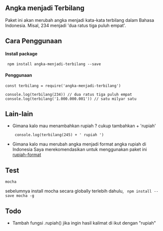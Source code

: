 ## Angka menjadi Terbilang

Paket ini akan merubah angka menjadi kata-kata terbilang dalam Bahasa Indonesia. Misal, 234 menjadi 'dua ratus tiga puluh empat'.

## Cara Penggunaan

#### Install package

``` npm install angka-menjadi-terbilang --save```

#### Penggunaan

```
const terbilang = require('angka-menjadi-terbilang')

console.log(terbilang(234)) // dua ratus tiga puluh empat
console.log(terbilang('1.000.000.001')) // satu milyar satu
```

## Lain-lain

- Gimana kalo mau menambahkan rupiah ?
  cukup tambahkan + 'rupiah'

  ``` console.log(terbilang(245) + ' rupiah ')```

- Gimana kalo mau merubah angka menjadi format angka rupiah di Indonesia
  Saya merekomendasikan untuk menggunakan paket ini [rupiah-format](https://www.npmjs.com/package/rupiah-format)

## Test

``` mocha ```

sebelumnya install mocha secara globally terlebih dahulu, ``` npm install --save mocha -g```


## Todo
- Tambah fungsi .rupiah() jika ingin hasil kalimat di ikut dengan "rupiah"
